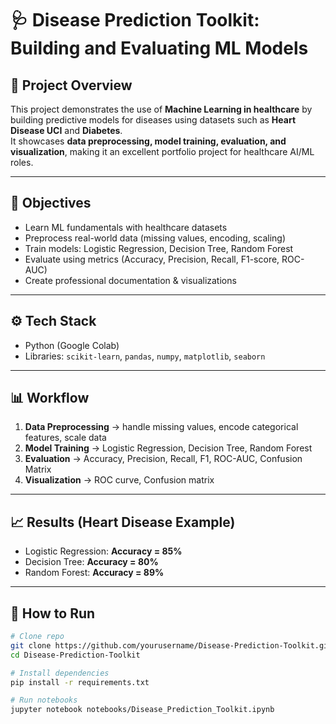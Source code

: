 # 🩺 Disease Prediction Toolkit: Building and Evaluating ML Models

## 📌 Project Overview
This project demonstrates the use of **Machine Learning in healthcare** by building predictive models for diseases using datasets such as **Heart Disease UCI** and **Diabetes**.  
It showcases **data preprocessing, model training, evaluation, and visualization**, making it an excellent portfolio project for healthcare AI/ML roles.

---

## 🎯 Objectives
- Learn ML fundamentals with healthcare datasets
- Preprocess real-world data (missing values, encoding, scaling)
- Train models: Logistic Regression, Decision Tree, Random Forest
- Evaluate using metrics (Accuracy, Precision, Recall, F1-score, ROC-AUC)
- Create professional documentation & visualizations

---

## ⚙️ Tech Stack
- Python (Google Colab)
- Libraries: `scikit-learn`, `pandas`, `numpy`, `matplotlib`, `seaborn`

---

## 📊 Workflow
1. **Data Preprocessing** → handle missing values, encode categorical features, scale data  
2. **Model Training** → Logistic Regression, Decision Tree, Random Forest  
3. **Evaluation** → Accuracy, Precision, Recall, F1, ROC-AUC, Confusion Matrix  
4. **Visualization** → ROC curve, Confusion matrix  

---

## 📈 Results (Heart Disease Example)
- Logistic Regression: **Accuracy = 85%**
- Decision Tree: **Accuracy = 80%**
- Random Forest: **Accuracy = 89%**

---

## 🚀 How to Run
```bash
# Clone repo
git clone https://github.com/yourusername/Disease-Prediction-Toolkit.git
cd Disease-Prediction-Toolkit

# Install dependencies
pip install -r requirements.txt

# Run notebooks
jupyter notebook notebooks/Disease_Prediction_Toolkit.ipynb


